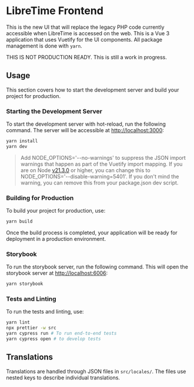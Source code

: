 # LibreTime Frontend

This is the new UI that will replace the legacy PHP code currently accessible
when LibreTime is accessed on the web. This is a Vue 3 application that uses
Vuetify for the UI components. All package management is done with `yarn`.

THIS IS NOT PRODUCTION READY. This is still a work in progress.

## Usage

This section covers how to start the development server and build your project for production.

### Starting the Development Server

To start the development server with hot-reload, run the following command. The server will be accessible at [http://localhost:3000](http://localhost:3000):

```bash
yarn install
yarn dev
```

> Add NODE_OPTIONS='--no-warnings' to suppress the JSON import warnings that happen as part of the Vuetify import mapping. If you are on Node [v21.3.0](https://nodejs.org/en/blog/release/v21.3.0) or higher, you can change this to NODE_OPTIONS='--disable-warning=5401'. If you don't mind the warning, you can remove this from your package.json dev script.

### Building for Production

To build your project for production, use:

```bash
yarn build
```

Once the build process is completed, your application will be ready for deployment in a production environment.

### Storybook

To run the storybook server, run the following command. This will open the storybook server at
[http://localhost:6006](http://localhost:6006):

```bash
yarn storybook
```

### Tests and Linting

To run the tests and linting, use:

```bash
yarn lint
npx prettier -w src
yarn cypress run # To run end-to-end tests
yarn cypress open # to develop tests
```

## Translations

Translations are handled through JSON files in `src/locales/`. The files use
nested keys to describe individual translations.
